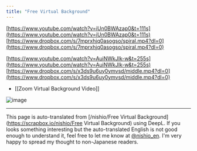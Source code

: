 ```yaml
---
title: "Free Virtual Background"
---
```


[https://www.youtube.com/watch?v=iUn0BWAzap0&t=111s](https://www.youtube.com/watch?v=iUn0BWAzap0&t=111s)
[https://www.dropbox.com/s/7mprxhjq0asogso/spiral.mp4?dl=0](https://www.dropbox.com/s/7mprxhjq0asogso/spiral.mp4?dl=0)

[https://www.youtube.com/watch?v=AuiNWkJlk-w&t=255s](https://www.youtube.com/watch?v=AuiNWkJlk-w&t=255s)
[https://www.dropbox.com/s/x3ds9u6uy0ymvsd/middle.mp4?dl=0](https://www.dropbox.com/s/x3ds9u6uy0ymvsd/middle.mp4?dl=0)

- [[Zoom Virtual Background Video]]

![image](https://gyazo.com/451e4caa6faf1b8b32ec7dde1cb4dfe3/thumb/1000)

---
This page is auto-translated from [/nishio/Free Virtual Background](https://scrapbox.io/nishio/Free Virtual Background) using DeepL. If you looks something interesting but the auto-translated English is not good enough to understand it, feel free to let me know at [@nishio_en](https://twitter.com/nishio_en). I'm very happy to spread my thought to non-Japanese readers.